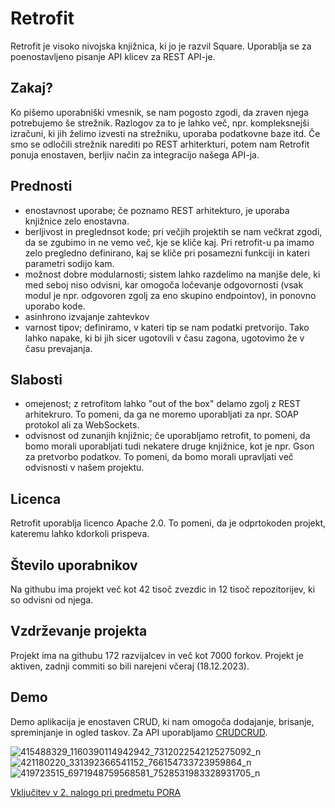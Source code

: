 # Retrofit
Retrofit je visoko nivojska knjižnica, ki jo je razvil Square. Uporablja se za poenostavljeno pisanje API klicev za REST API-je.

## Zakaj?
Ko pišemo uporabniški vmesnik, se nam pogosto zgodi, da zraven njega potrebujemo še strežnik. Razlogov za to je lahko več, npr. kompleksnejši izračuni, ki jih želimo izvesti na strežniku, uporaba podatkovne baze itd.
Če smo se odločili strežnik narediti po REST arhiterkturi, potem nam Retrofit ponuja enostaven, berljiv način za integracijo našega API-ja.

## Prednosti
- enostavnost uporabe; če poznamo REST arhitekturo, je uporaba knjižnice zelo enostavna.
- berljivost in preglednsot kode; pri večjih projektih se nam večkrat zgodi, da se zgubimo in ne vemo več, kje se kliče kaj. Pri retrofit-u pa imamo zelo pregledno definirano, kaj se kliče pri posamezni funkciji in kateri parametri sodijo kam.
- možnost dobre modularnosti; sistem lahko razdelimo na manjše dele, ki med seboj niso odvisni, kar omogoča ločevanje odgovornosti (vsak modul je npr. odgovoren zgolj za eno skupino endpointov), in ponovno uporabo kode.
- asinhrono izvajanje zahtevkov
- varnost tipov; definiramo, v kateri tip se nam podatki pretvorijo. Tako lahko napake, ki bi jih sicer ugotovili v času zagona, ugotovimo že v času prevajanja.

## Slabosti
- omejenost; z retrofitom lahko "out of the box" delamo zgolj z REST arhitekruro. To pomeni, da ga ne moremo uporabljati za npr. SOAP protokol ali za WebSockets.
- odvisnost od zunanjih knjižnic; če uporabljamo retrofit, to pomeni, da bomo morali uporabljati tudi nekatere druge knjižnice, kot je npr. Gson za pretvorbo podatkov. To pomeni, da bomo morali upravljati več odvisnosti v našem projektu.

## Licenca
Retrofit uporablja licenco Apache 2.0. To pomeni, da je odprtokoden projekt, kateremu lahko kdorkoli prispeva. 

## Število uporabnikov
Na githubu ima projekt več kot 42 tisoč zvezdic in 12 tisoč repozitorijev, ki so odvisni od njega.

## Vzdrževanje projekta
Projekt ima na githubu 172 razvijalcev in več kot 7000 forkov. Projekt je aktiven, zadnji commiti so bili narejeni včeraj (18.12.2023).

## Demo
Demo aplikacija je enostaven CRUD, ki nam omogoča dodajanje, brisanje, spreminjanje in ogled taskov. Za API uporabljamo [CRUDCRUD](https://crudcrud.com/).

![415488329_1160390114942942_7312022542125275092_n](https://github.com/miho0/retrofit-demo/assets/112256554/ae3ea947-02e7-43dc-8148-64648558a6d5)
![421180220_331392366541152_766154733723959864_n](https://github.com/miho0/retrofit-demo/assets/112256554/210665c7-09de-4905-9c73-09e82c494061)
![419723515_6971948759568581_7528531983328931705_n](https://github.com/miho0/retrofit-demo/assets/112256554/a866649b-2403-48be-b914-a7268a2065f6)


[Vključitev v 2. nalogo pri predmetu PORA](https://github.com/3-letnik-UN-2023-2024/my-second-app-miho0)
